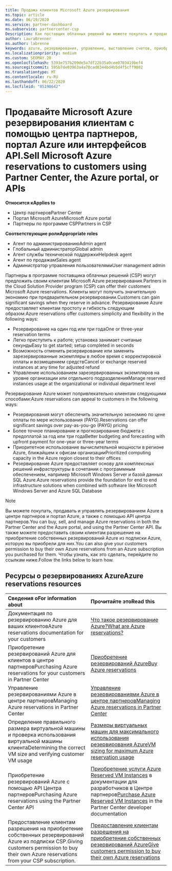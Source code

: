 ```yaml
---
title: Продажа клиентов Microsoft Azure резервирования
ms.topic: article
ms.date: 06/19/2020
ms.service: partner-dashboard
ms.subservice: partnercenter-csp
Description: Как поставщик облачных решений вы можете покупать и продавать резервирования Azure для клиентов, а также управлять ими. Используйте центр партнеров, портал Azure или API центра партнеров.
author: LauraBrenner
ms.author: labrenne
keywords: azure, резервирования, управление, выставление счетов, приобретение, Azure RI, Azure Reserved Instances
ms.localizationpriority: medium
ms.custom: SEOMAY.20
ms.openlocfilehash: 5393e757b209de5a7df22b35a0cee0703419bef4
ms.sourcegitcommit: 595b7de03963a4a78cad8344bd4b5d4f5cff9802
ms.translationtype: MT
ms.contentlocale: ru-RU
ms.lasthandoff: 06/22/2020
ms.locfileid: "85198642"
---
```

# <a name="sell-microsoft-azure-reservations-to-customers-using-partner-center-the-azure-portal-or-apis"></a><span data-ttu-id="7c979-105">Продавайте Microsoft Azure резервирования клиентам с помощью центра партнеров, портал Azure или интерфейсов API.</span><span class="sxs-lookup"><span data-stu-id="7c979-105">Sell Microsoft Azure reservations to customers using Partner Center, the Azure portal, or APIs</span></span>

<span data-ttu-id="7c979-106">**Относится к**</span><span class="sxs-lookup"><span data-stu-id="7c979-106">**Applies to**</span></span>

- <span data-ttu-id="7c979-107">Центр партнеров</span><span class="sxs-lookup"><span data-stu-id="7c979-107">Partner Center</span></span>
- <span data-ttu-id="7c979-108">Портал Microsoft Azure</span><span class="sxs-lookup"><span data-stu-id="7c979-108">Microsoft Azure portal</span></span>
- <span data-ttu-id="7c979-109">Партнеры по программе CSP</span><span class="sxs-lookup"><span data-stu-id="7c979-109">Partners in CSP</span></span>

<span data-ttu-id="7c979-110">**Соответствующие роли**</span><span class="sxs-lookup"><span data-stu-id="7c979-110">**Appropriate roles**</span></span>

- <span data-ttu-id="7c979-111">Агент по администрированию</span><span class="sxs-lookup"><span data-stu-id="7c979-111">Admin agent</span></span>
- <span data-ttu-id="7c979-112">Глобальный администратор</span><span class="sxs-lookup"><span data-stu-id="7c979-112">Global admin</span></span>
- <span data-ttu-id="7c979-113">Агент службы технической поддержки</span><span class="sxs-lookup"><span data-stu-id="7c979-113">Helpdesk agent</span></span>
- <span data-ttu-id="7c979-114">Агент по продажам</span><span class="sxs-lookup"><span data-stu-id="7c979-114">Sales agent</span></span>
- <span data-ttu-id="7c979-115">Администратор управления пользователями</span><span class="sxs-lookup"><span data-stu-id="7c979-115">User management admin</span></span>

<span data-ttu-id="7c979-116">Партнеры в программе поставщика облачных решений (CSP) могут предложить своим клиентам Microsoft Azure резервирования.</span><span class="sxs-lookup"><span data-stu-id="7c979-116">Partners in the Cloud Solution Provider program (CSP) can offer their customers Microsoft Azure reservations.</span></span> <span data-ttu-id="7c979-117">Клиенты могут получить значительную экономию при предварительном резервировании.</span><span class="sxs-lookup"><span data-stu-id="7c979-117">Customers can gain significant savings when they reserve in advance.</span></span> <span data-ttu-id="7c979-118">Резервирование Azure предоставляет клиентам простоту и гибкость следующим образом:</span><span class="sxs-lookup"><span data-stu-id="7c979-118">Azure reservations offer customers simplicity and flexibility in the following ways:</span></span>

- <span data-ttu-id="7c979-119">Резервирование на один год или три года</span><span class="sxs-lookup"><span data-stu-id="7c979-119">One or three-year reservation terms</span></span>
- <span data-ttu-id="7c979-120">Легко приступить к работе; установка занимает считаные секунды</span><span class="sxs-lookup"><span data-stu-id="7c979-120">Easy to get started; setup completed in seconds</span></span>
- <span data-ttu-id="7c979-121">Возможность отменить резервирование или заменить зарезервированные экземпляры в любое время с корректировкой оплаты и возмещением средств</span><span class="sxs-lookup"><span data-stu-id="7c979-121">Cancel or exchange reserved instances at any time for adjusted refund</span></span>
- <span data-ttu-id="7c979-122">Управление использованием зарезервированных экземпляров на уровне организации или отдельного подразделения</span><span class="sxs-lookup"><span data-stu-id="7c979-122">Manage reserved instances usage at the organizational or individual department level</span></span> 

<span data-ttu-id="7c979-123">Резервирование Azure может попривлекательно клиентам следующими способами:</span><span class="sxs-lookup"><span data-stu-id="7c979-123">Azure reservations can appeal to customers in the following ways:</span></span>

- <span data-ttu-id="7c979-124">Резервирования могут обеспечить значительную экономию по цене оплаты по мере использования (PAYG).</span><span class="sxs-lookup"><span data-stu-id="7c979-124">Reservations can offer significant savings over pay-as-you-go (PAYG) pricing</span></span>
- <span data-ttu-id="7c979-125">Более точное планирование и прогнозирование бюджета с предоплатой за год или три года</span><span class="sxs-lookup"><span data-stu-id="7c979-125">Better budgeting and forecasting with upfront payment for one-year or three-year terms</span></span>
- <span data-ttu-id="7c979-126">Приоритетное использование вычислительной мощности в регионе Azure, ближайшем к офисам организации</span><span class="sxs-lookup"><span data-stu-id="7c979-126">Prioritized computing capacity in the Azure region closest to their offices</span></span>
- <span data-ttu-id="7c979-127">Резервирование Azure предоставляет основу для комплексных решений инфраструктуры в сочетании с программным обеспечением, например Microsoft Windows Server и базой данных SQL Azure.</span><span class="sxs-lookup"><span data-stu-id="7c979-127">Azure reservations provide the foundation for end to end infrastructure solutions when combined with software like Microsoft Windows Server and Azure SQL Database</span></span>

>[!NOTE]
> <span data-ttu-id="7c979-128">Вы можете покупать, продавать и управлять резервированием Azure в центре партнеров и портал Azure, а также с помощью API центра партнеров.</span><span class="sxs-lookup"><span data-stu-id="7c979-128">You can buy, sell, and manage Azure reservations in both the Partner Center and the Azure portal, and using the Partner Center API.</span></span> <span data-ttu-id="7c979-129">Вы также можете предоставить своим клиентам разрешение на приобретение собственных резервирований Azure из подписки Azure, которую вы приобрели для них.</span><span class="sxs-lookup"><span data-stu-id="7c979-129">You can also give your customers permission to buy their own Azure reservations from an Azure subscription you purchased for them.</span></span> <span data-ttu-id="7c979-130">Чтобы узнать, как это сделать, перейдите по ссылкам ниже.</span><span class="sxs-lookup"><span data-stu-id="7c979-130">Follow the links below to learn how.</span></span>

## <a name="azure-reservations-resources"></a><span data-ttu-id="7c979-131">Ресурсы о резервированиях Azure</span><span class="sxs-lookup"><span data-stu-id="7c979-131">Azure reservations resources</span></span>

|<span data-ttu-id="7c979-132">**Сведения о**</span><span class="sxs-lookup"><span data-stu-id="7c979-132">**For information about**</span></span>   |<span data-ttu-id="7c979-133">**Прочитайте это**</span><span class="sxs-lookup"><span data-stu-id="7c979-133">**Read this**</span></span>    |
|:-----------------------------|:-----------------|
| <span data-ttu-id="7c979-134">Документация по резервированию Azure для ваших клиентов</span><span class="sxs-lookup"><span data-stu-id="7c979-134">Azure reservations documentation for your customers</span></span> | [<span data-ttu-id="7c979-135">Что такое резервирование Azure?</span><span class="sxs-lookup"><span data-stu-id="7c979-135">What are Azure reservations?</span></span>](https://docs.microsoft.com/azure/billing/billing-save-compute-costs-reservations)
|<span data-ttu-id="7c979-136">Приобретение резервирований Azure для клиентов в центре партнеров</span><span class="sxs-lookup"><span data-stu-id="7c979-136">Purchasing Azure reservations for your customers in Partner Center</span></span>   |[<span data-ttu-id="7c979-137">Приобретение резервирований Azure</span><span class="sxs-lookup"><span data-stu-id="7c979-137">Buy Azure reservations</span></span>](azure-reservations-buying.md)
|<span data-ttu-id="7c979-138">Управление резервированиями Azure в центре партнеров</span><span class="sxs-lookup"><span data-stu-id="7c979-138">Managing Azure reservations in Partner Center</span></span> | [<span data-ttu-id="7c979-139">Управление резервированиями Azure в центре партнеров</span><span class="sxs-lookup"><span data-stu-id="7c979-139">Managing Azure reservations in Partner Center</span></span>](azure-reservations-manage.md)
|<span data-ttu-id="7c979-140">Определение правильного размера виртуальной машины и проверка использования виртуальной машины клиента</span><span class="sxs-lookup"><span data-stu-id="7c979-140">Determining the correct VM size and verifying customer VM usage</span></span>   |[<span data-ttu-id="7c979-141">Размеры виртуальных машин для максимального использования резервирования Azure</span><span class="sxs-lookup"><span data-stu-id="7c979-141">VM sizing for maximum Azure reservation usage</span></span>](azure-usage.md)   |
|<span data-ttu-id="7c979-142">Приобретение резервирований Azure с помощью API Центра партнеров</span><span class="sxs-lookup"><span data-stu-id="7c979-142">Purchasing Azure reservations using the Partner Center API</span></span> | <span data-ttu-id="7c979-143">[Приобретение услуги Azure Reserved VM Instances](https://docs.microsoft.com/partner-center/develop/purchase-azure-reservations) в документации для разработчиков в Центре партнеров</span><span class="sxs-lookup"><span data-stu-id="7c979-143">[Purchase Azure Reserved VM Instances](https://docs.microsoft.com/partner-center/develop/purchase-azure-reservations) in the Partner Center developer documentation</span></span>   |
|<span data-ttu-id="7c979-144">Предоставление клиентам разрешения на приобретение собственных резервирований Azure из подписки CSP.</span><span class="sxs-lookup"><span data-stu-id="7c979-144">Giving customers permission to buy their own Azure reservations from your CSP subscription.</span></span> | [<span data-ttu-id="7c979-145">Предоставление клиентам разрешения на приобретение собственных резервирований Azure</span><span class="sxs-lookup"><span data-stu-id="7c979-145">Give customers permission to buy their own Azure reservations</span></span>](give-customers-permission.md)   |

